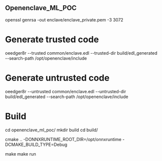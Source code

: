## Openenclave_ML_POC

openssl genrsa -out enclave/enclave_private.pem -3 3072


# Generate trusted code
oeedger8r --trusted common/enclave.edl --trusted-dir build/edl_generated --search-path /opt/openenclave/include

# Generate untrusted code
oeedger8r --untrusted common/enclave.edl --untrusted-dir build/edl_generated --search-path /opt/openenclave/include

# Build
cd openenclave_ml_poc/
mkdir build
cd build/

cmake .. -DONNXRUNTIME_ROOT_DIR=/opt/onnxruntime -DCMAKE_BUILD_TYPE=Debug

make
make run